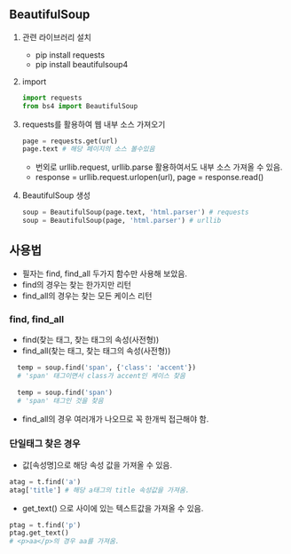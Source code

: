 ## BeautifulSoup

1. 관련 라이브러리 설치
    - pip install requests
    - pip install beautifulsoup4
2. import

    ```python
    import requests
    from bs4 import BeautifulSoup
    ```

3. requests를 활용하여 웹 내부 소스 가져오기

    ```python
    page = requests.get(url)
    page.text # 해당 페이지의 소스 볼수있음
    ```

    - 번외로 urllib.request, urllib.parse 활용하여서도 내부 소스 가져올 수 있음.
    - response = urllib.request.urlopen(url), page = response.read()
 
4. BeautifulSoup 생성

    ```python
    soup = BeautifulSoup(page.text, 'html.parser') # requests
    soup = BeautifulSoup(page, 'html.parser') # urllib
    ```
    

## 사용법
  - 필자는 find, find_all 두가지 함수만 사용해 보았음.
  - find의 경우는 찾는 한가지만 리턴
  - find_all의 경우는 찾는 모든 케이스 리턴

### find, find_all
  - find(찾는 태그, 찾는 태그의 속성(사전형))
  - find_all(찾는 태그, 찾는 태그의 속성(사전형))
  ```python
    temp = soup.find('span', {'class': 'accent'})
    # 'span' 태그이면서 class가 accent인 케이스 찾음
    
    temp = soup.find('span')
    # 'span' 태그인 것을 찾음
  ```
  - find_all의 경우 여러개가 나오므로 꼭 한개씩 접근해야 함.
  
### 단일태그 찾은 경우
  - 값[속성명]으로 해당 속성 값을 가져올 수 있음.
  ```python
  atag = t.find('a')
  atag['title'] # 해당 a태그의 title 속성값을 가져옴.
  ```
  
  - get_text() 으로 사이에 있는 텍스트값을 가져올 수 있음.
  ```python
  ptag = t.find('p')
  ptag.get_text()
  # <p>aa</p>의 경우 aa를 가져옴.
  ```
